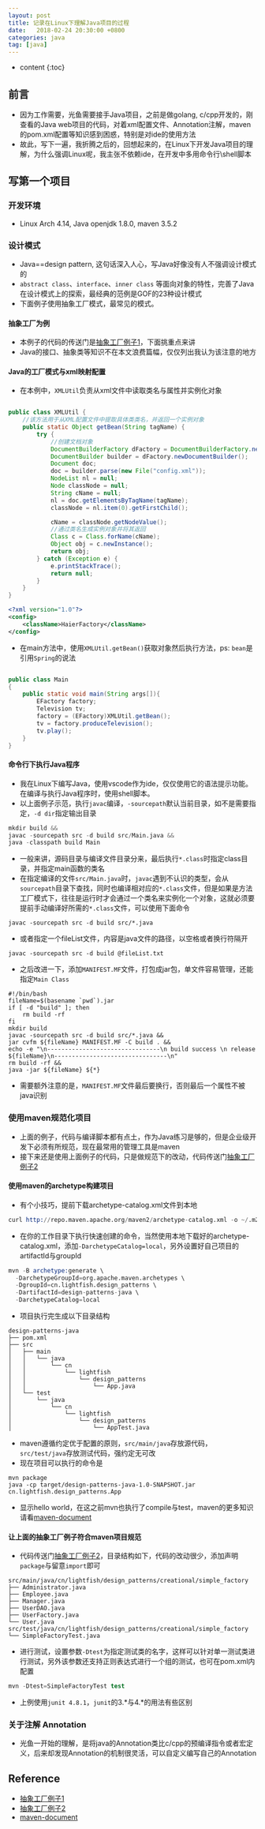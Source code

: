 ```yaml
---
layout: post
title: 记录在Linux下理解Java项目的过程
date:   2018-02-24 20:30:00 +0800
categories: java
tag: [java]
---
```



* content
{:toc}


## 前言

- 因为工作需要，光鱼需要接手Java项目，之前是做golang, c/cpp开发的，刚查看的Java web项目的代码，对着xml配置文件、Annotation注解，maven的pom.xml配置等知识感到困惑，特别是对ide的使用方法
- 故此，写下一遍，我折腾之后的，回想起来的，在Linux下开发Java项目的理解，为什么强调Linux呢，我主张不依赖ide，在开发中多用命令行\shell脚本


## 写第一个项目

### 开发环境

- Linux Arch 4.14, Java openjdk 1.8.0, maven 3.5.2

### 设计模式

- Java==design pattern, 这句话深入人心，写Java好像没有人不强调设计模式的
- `abstract class`、`interface`、`inner class` 等面向对象的特性，完善了Java在设计模式上的探索，最经典的范例是GOF的23种设计模式
- 下面例子使用抽象工厂模式，最常见的模式。

#### 抽象工厂为例

- 本例子的代码的传送门是[抽象工厂例子1]，下面挑重点来讲
- Java的接口、抽象类等知识不在本文浪费篇幅，仅仅列出我认为该注意的地方
 
#### Java的工厂模式与xml映射配置

- 在本例中，`XMLUtil`负责从xml文件中读取类名与属性并实例化对象

```java

public class XMLUtil {
	//该方法用于从XML配置文件中提取具体类类名，并返回一个实例对象
	public static Object getBean(String tagName) {
		try {
			//创建文档对象
			DocumentBuilderFactory dFactory = DocumentBuilderFactory.newInstance();
			DocumentBuilder builder = dFactory.newDocumentBuilder();
			Document doc;
			doc = builder.parse(new File("config.xml"));
			NodeList nl = null;
			Node classNode = null;
			String cName = null;
			nl = doc.getElementsByTagName(tagName);
			classNode = nl.item(0).getFirstChild();

			cName = classNode.getNodeValue();
			//通过类名生成实例对象并将其返回
			Class c = Class.forName(cName);
			Object obj = c.newInstance();
			return obj;
		} catch (Exception e) {
			e.printStackTrace();
			return null;
		}
	}
}
```

```xml
<?xml version="1.0"?>
<config>
	<className>HaierFactory</className>
</config>
```

- 在main方法中，使用`XMLUtil.getBean()`获取对象然后执行方法，ps: `bean`是引用`Spring`的说法

```java

public class Main
{
    public static void main(String args[]){
        EFactory factory;
        Television tv;
        factory = (EFactory)XMLUtil.getBean();
        tv = factory.produceTelevision();
        tv.play();
    }
}
```

#### 命令行下执行Java程序

- 我在Linux下编写Java，使用vscode作为ide，仅仅使用它的语法提示功能。在编译与执行Java程序时，使用shell脚本。
- 以上面例子示范，执行`javac`编译，`-sourcepath`默认当前目录，如不是需要指定，`-d dir`指定输出目录

```s
mkdir build &&
javac -sourcepath src -d build src/Main.java &&
java -classpath build Main
```

- 一般来讲，源码目录与编译文件目录分来，最后执行`*.class`时指定class目录，并指定main函数的类名
- 在指定编译的文件`src/Main.java`时，`javac`遇到不认识的类型，会从`sourcepath`目录下查找，同时也编译相对应的`*.class`文件，但是如果是方法工厂模式下，往往是运行时才会通过一个类名来实例化一个对象，这就必须要提前手动编译好所需的`*.class`文件，可以使用下面命令

```shell
javac -sourcepath src -d build src/*.java
```

- 或者指定一个fileList文件，内容是java文件的路径，以空格或者换行符隔开

```
javac -sourcepath src -d build @fileList.txt
```

- 之后改进一下，添加`MANIFEST.MF`文件，打包成jar包，单文件容易管理，还能指定`Main Class`

```shell
#!/bin/bash
fileName=$(basename `pwd`).jar
if [ -d "build" ]; then
    rm build -rf
fi
mkdir build
javac -sourcepath src -d build src/*.java &&
jar cvfm ${fileName} MANIFEST.MF -C build . &&
echo -e "\n--------------------------------\n build success \n release ${fileName}\n--------------------------------\n"
rm build -rf &&
java -jar ${fileName} ${*}
```

- 需要额外注意的是，`MANIFEST.MF`文件最后要换行，否则最后一个属性不被java识别


### 使用maven规范化项目

- 上面的例子，代码与编译脚本都有点土，作为Java练习是够的，但是企业级开发下必须有所规范，现在最常用的管理工具是maven
- 接下来还是使用上面例子的代码，只是做规范下的改动，代码传送门[抽象工厂例子2]

#### 使用maven的archetype构建项目

- 有个小技巧，提前下载archetype-catalog.xml文件到本地

```s
curl http://repo.maven.apache.org/maven2/archetype-catalog.xml -o ~/.m2/repository/catalog.xml
```

- 在你的工作目录下执行快速创建的命令，当然使用本地下载好的archetype-catalog.xml，添加`-DarchetypeCatalog=local`，另外设置好自己项目的artifactId与groupId

```s
mvn -B archetype:generate \
  -DarchetypeGroupId=org.apache.maven.archetypes \
  -DgroupId=cn.lightfish.design_patterns \
  -DartifactId=design-patterns-java \
  -DarchetypeCatalog=local

```

- 项目执行完生成以下目录结构

```
design-patterns-java
├── pom.xml
├── src
│   ├── main
│   │   └── java
│   │       └── cn
│   │           └── lightfish
│   │               └── design_patterns
│   │                   └── App.java
│   └── test
│       └── java
│           └── cn
│               └── lightfish
│                   └── design_patterns
│                       └── AppTest.java
```

- maven遵循约定优于配置的原则，`src/main/java`存放源代码，`src/test/java`存放测试代码，强约定无可改
- 现在项目可以执行的命令是

```
mvn package
java -cp target/design-patterns-java-1.0-SNAPSHOT.jar cn.lightfish.design_patterns.App
```

- 显示hello world，在这之前mvn也执行了compile与test，maven的更多知识请看[maven-document]


#### 让上面的抽象工厂例子符合maven项目规范

- 代码传送门[抽象工厂例子2]，目录结构如下，代码的改动很少，添加声明`package`与留意`import`即可

```
src/main/java/cn/lightfish/design_patterns/creational/simple_factory
├── Administrator.java
├── Employee.java
├── Manager.java
├── UserDAO.java
├── UserFactory.java
└── User.java
src/test/java/cn/lightfish/design_patterns/creational/simple_factory
└── SimpleFactoryTest.java
```

- 进行测试，设置参数`-Dtest`为指定测试类的名字，这样可以针对单一测试类进行测试，另外该参数还支持正则表达式进行一个组的测试，也可在pom.xml内配置

```s
mvn -Dtest=SimpleFactoryTest test
```

- 上例使用`junit 4.8.1`，`junit`的3.*与4.*的用法有些区别


### 关于注解 Annotation

- 光鱼一开始的理解，是将java的Annotation类比c/cpp的预编译指令或者宏定义，后来却发现Annotation的机制很灵活，可以自定义编写自己的Annotation


## Reference

- [抽象工厂例子1]
- [抽象工厂例子2]
- [maven-document]


[抽象工厂例子1]:https://github.com/lightfish-zhang/design-pattern-java/tree/master/03-abstract-factory
[抽象工厂例子2]:https://github.com/lightfish-zhang/design-patterns-java/tree/master/src/main/java/cn/lightfish/design_patterns/creational/simple_factory
[maven-document]:http://maven.apache.org/guides/getting-started/index.html#How_do_I_make_my_first_Maven_project